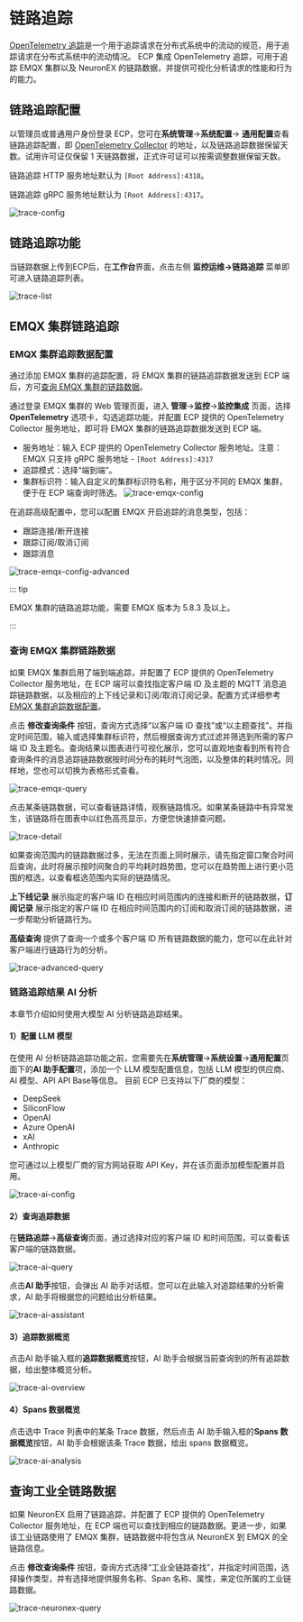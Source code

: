 # 链路追踪

[OpenTelemetry 追踪](https://opentelemetry.io/docs/concepts/signals/traces/)是一个用于追踪请求在分布式系统中的流动的规范，用于追踪请求在分布式系统中的流动情况。 ECP 集成 OpenTelemetry 追踪，可用于追踪 EMQX 集群以及 NeuronEX 的链路数据，并提供可视化分析请求的性能和行为的能力。

## 链路追踪配置

以管理员或普通用户身份登录 ECP，您可在**系统管理**->**系统配置**-> **通用配置**查看链路追踪配置，即 [OpenTelemetry Collector](https://opentelemetry.io/docs/collector/getting-started) 的地址，以及链路追踪数据保留天数。试用许可证仅保留 1 天链路数据，正式许可证可以按需调整数据保留天数。

链路追踪 HTTP 服务地址默认为 `[Root Address]:4318`。

链路追踪 gRPC 服务地址默认为 `[Root Address]:4317`。

![trace-config](_assets/trace-config.png)

## 链路追踪功能

当链路数据上传到ECP后，在**工作台**界面，点击左侧 **监控运维->链路追踪** 菜单即可进入链路追踪列表。

![trace-list](_assets/trace-list.png)

## EMQX 集群链路追踪

### EMQX 集群追踪数据配置

通过添加 EMQX 集群的追踪配置，将 EMQX 集群的链路追踪数据发送到 ECP 端后，方可[查询 EMQX 集群的链路数据](#查询-emqx-集群链路数据)。

通过登录 EMQX 集群的 Web 管理页面，进入 **管理**->**监控**->**监控集成** 页面，选择 **OpenTelemetry** 选项卡，勾选追踪功能，并配置 ECP 提供的 OpenTelemetry Collector 服务地址，即可将 EMQX 集群的链路追踪数据发送到 ECP 端。

- 服务地址：输入 ECP 提供的 OpenTelemetry Collector 服务地址。注意：EMQX 只支持 gRPC 服务地址 - `[Root Address]:4317`
- 追踪模式：选择“端到端”。
- 集群标识符：输入自定义的集群标识符名称，用于区分不同的 EMQX 集群，便于在 ECP 端查询时筛选。
![trace-emqx-config](_assets/trace-emqx-1-zh.png)

在追踪高级配置中，您可以配置 EMQX 开启追踪的消息类型，包括：

- 跟踪连接/断开连接
- 跟踪订阅/取消订阅
- 跟踪消息

![trace-emqx-config-advanced](_assets/trace-emqx-2-zh.png)

::: tip

EMQX 集群的链路追踪功能，需要 EMQX 版本为 5.8.3 及以上。

:::

### 查询 EMQX 集群链路数据

如果 EMQX 集群启用了端到端追踪，并配置了 ECP 提供的 OpenTelemetry Collector 服务地址，在 ECP 端可以查找指定客户端 ID 及主题的 MQTT 消息追踪链路数据，以及相应的上下线记录和订阅/取消订阅记录。配置方式详细参考[EMQX 集群追踪数据配置](#emqx-集群追踪数据配置)。

点击 **修改查询条件** 按钮，查询方式选择“以客户端 ID 查找”或“以主题查找”。并指定时间范围，输入或选择集群标识符，然后根据查询方式过滤并筛选到所需的客户端 ID 及主题名。查询结果以图表进行可视化展示，您可以直观地查看到所有符合查询条件的消息追踪链路数据按时间分布的耗时气泡图，以及整体的耗时情况。同样地，您也可以切换为表格形式查看。

![trace-emqx-query](_assets/trace-emqx-query.png)

点击某条链路数据，可以查看链路详情，观察链路情况。如果某条链路中有异常发生，该链路将在图表中以红色高亮显示，方便您快速排查问题。

![trace-detail](_assets/trace-detail.png)

如果查询范围内的链路数据过多，无法在页面上同时展示，请先指定窗口聚合时间后查询，此时将展示按时间聚合的平均耗时趋势图，您可以在趋势图上进行更小范围的框选，以查看框选范围内实际的链路情况。

**上下线记录** 展示指定的客户端 ID 在相应时间范围内的连接和断开的链路数据，**订阅记录** 展示指定的客户端 ID 在相应时间范围内的订阅和取消订阅的链路数据，进一步帮助分析链路行为。

**高级查询** 提供了查询一个或多个客户端 ID 所有链路数据的能力，您可以在此针对客户端进行链路行为的分析。

![trace-advanced-query](_assets/trace-advanced-query.png)


### 链路追踪结果 AI 分析

本章节介绍如何使用大模型 AI 分析链路追踪结果。

#### 1）配置 LLM 模型

在使用 AI 分析链路追踪功能之前，您需要先在**系统管理**->**系统设置**->**通用配置**页面下的**AI 助手配置**项，添加一个 LLM 模型配置信息，包括 LLM 模型的供应商、AI 模型、API API Base等信息。 目前 ECP 已支持以下厂商的模型：

- DeepSeek
- SiliconFlow
- OpenAI
- Azure OpenAI
- xAI
- Anthropic

您可通过以上模型厂商的官方网站获取 API Key，并在该页面添加模型配置并启用。

![trace-ai-config](_assets/trace-ai-config-zh.png)

#### 2）查询追踪数据

在**链路追踪**->**高级查询**页面，通过选择对应的客户端 ID 和时间范围，可以查看该客户端的链路数据。

![trace-ai-query](_assets/trace-ai-1-zh.png)

点击**AI 助手**按钮，会弹出 AI 助手对话框，您可以在此输入对追踪结果的分析需求，AI 助手将根据您的问题给出分析结果。

![trace-ai-assistant](_assets/trace-ai-2-zh.png)

#### 3）追踪数据概览

点击AI 助手输入框的**追踪数据概览**按钮，AI 助手会根据当前查询到的所有追踪数据，给出整体概览分析。

![trace-ai-overview](_assets/trace-ai-3-zh.png)

#### 4）Spans 数据概览

点击选中 Trace 列表中的某条 Trace 数据，然后点击 AI 助手输入框的**Spans 数据概览**按钮，AI 助手会根据该条 Trace 数据，给出 spans 数据概览。

![trace-ai-analysis](_assets/trace-ai-4-zh.png)



## 查询工业全链路数据

如果 NeuronEX 启用了链路追踪，并配置了 ECP 提供的 OpenTelemetry Collector 服务地址，在 ECP 端也可以查找到相应的链路数据。更进一步，如果该工业链路使用了 EMQX 集群，链路数据中将包含从 NeuronEX 到 EMQX 的全链路信息。

点击 **修改查询条件** 按钮，查询方式选择“工业全链路查找”，并指定时间范围，选择操作类型，并有选择地提供服务名称、Span 名称、属性，来定位所属的工业链路数据。

![trace-neuronex-query](_assets/trace-neuronex-query.png)